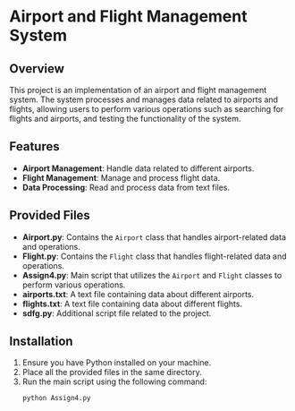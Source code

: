 # Airport and Flight Management System

## Overview
This project is an implementation of an airport and flight management system.
The system processes and manages data related to airports and flights, allowing users to perform various operations such as searching for flights and airports, and testing the functionality of the system.

## Features
- **Airport Management**: Handle data related to different airports.
- **Flight Management**: Manage and process flight data.
- **Data Processing**: Read and process data from text files.

## Provided Files
- **Airport.py**: Contains the `Airport` class that handles airport-related data and operations.
- **Flight.py**: Contains the `Flight` class that handles flight-related data and operations.
- **Assign4.py**: Main script that utilizes the `Airport` and `Flight` classes to perform various operations.
- **airports.txt**: A text file containing data about different airports.
- **flights.txt**: A text file containing data about different flights.
- **sdfg.py**: Additional script file related to the project.

## Installation
1. Ensure you have Python installed on your machine.
2. Place all the provided files in the same directory.
3. Run the main script using the following command:
   ```sh
   python Assign4.py
